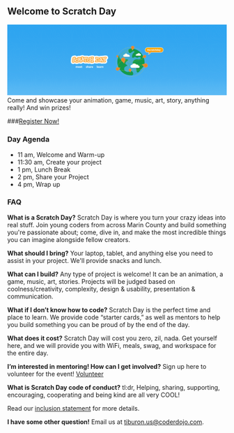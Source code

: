 ## Welcome to Scratch Day
![Image](HeaderPhoto.png)
Come and showcase your animation, game, music, art, story, anything really! And win prizes!

###[Register Now!](https://www.eventbrite.com/e/scratch-day-tickets-45458424371)

### Day Agenda
- 11 am, Welcome and Warm-up
- 11:30 am, Create your project
- 1 pm, Lunch Break
- 2 pm, Share your Project
- 4 pm, Wrap up

### FAQ
**What is a Scratch Day?**
Scratch Day is where you turn your crazy ideas into real stuff. Join young coders from across Marin County and build something you're passionate about; come, dive in, and make the most incredible things you can imagine alongside fellow creators.

**What should I bring?**
Your laptop, tablet, and anything else you need to assist in your project. We'll provide snacks and lunch.

**What can I build?**
Any type of project is welcome! It can be an animation, a game, music, art, stories. Projects will be judged based on coolness/creativity, complexity, design & usability, presentation & communication.

**What if I don’t know how to code?**
Scratch Day is the perfect time and place to learn. We provide code “starter cards,” as well as mentors to help you build something you can be proud of by the end of the day.

**What does it cost?**
Scratch Day will cost you zero, zil, nada. Get yourself here, and we will provide you with WiFi, meals, swag, and workspace for the entire day.

**I’m interested in mentoring! How can I get involved?**
Sign up here to volunteer for the event! [Volunteer](https://goo.gl/forms/i4aigXGhsTvqCpnI3)

**What is Scratch Day code of conduct?**
tl:dr, Helping, sharing, supporting, encouraging, cooperating and being kind are all very COOL!

Read our [inclusion statement](http://kata.coderdojo.com/wiki/Inclusion_Statement) for more details.

**I have some other question!**
Email us at tiburon.us@coderdojo.com.
